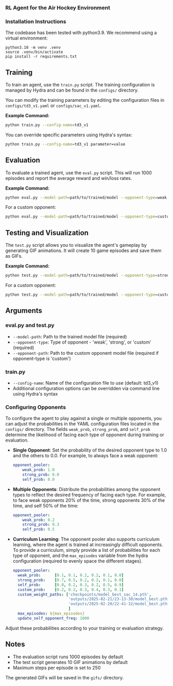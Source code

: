 ### RL Agent for the Air Hockey Environment

### Installation Instructions
The codebase has been tested with python3.9. We recommend using a virtual environment:

```
python3.10 -m venv .venv
source .venv/bin/activate
pip install -r requirements.txt
```

## Training

To train an agent, use the `train.py` script. The training configuration is managed by Hydra and can be found in the `configs/` directory.

You can modify the training parameters by editing the configuration files in `configs/td3_v1.yaml` or `configs/sac_v1.yaml`.

**Example Command:**
```bash
python train.py --config-name=td3_v1
```
You can override specific parameters using Hydra's syntax:
```bash
python train.py --config-name=td3_v1 parameter=value
```

## Evaluation

To evaluate a trained agent, use the `eval.py` script. This will run 1000 episodes and report the average reward and win/loss rates.

**Example Command:**
```bash
python eval.py --model-path=path/to/trained/model --opponent-type=weak
```
For a custom opponent:
```bash
python eval.py --model-path=path/to/trained/model --opponent-type=custom --opponent-path=path/to/custom/opponent
```

## Testing and Visualization

The `test.py` script allows you to visualize the agent's gameplay by generating GIF animations. It will create 10 game episodes and save them as GIFs.

**Example Command:**
```bash
python test.py --model-path=path/to/trained/model --opponent-type=strong
```
For a custom opponent:
```bash
python test.py --model-path=path/to/trained/model --opponent-type=custom --opponent-path=path/to/custom/opponent
```

## Arguments

### eval.py and test.py
- `--model-path`: Path to the trained model file (required)
- `--opponent-type`: Type of opponent - 'weak', 'strong', or 'custom' (required)
- `--opponent-path`: Path to the custom opponent model file (required if opponent-type is 'custom')

### train.py
- `--config-name`: Name of the configuration file to use (default: td3_v1)
- Additional configuration options can be overridden via command line using Hydra's syntax

### Configuring Opponents
To configure the agent to play against a single or multiple opponents, you can adjust the probabilities in the YAML configuration files located in the `configs/` directory. The fields `weak_prob`, `strong_prob`, and `self_prob` determine the likelihood of facing each type of opponent during training or evaluation.

- **Single Opponent**: Set the probability of the desired opponent type to 1.0 and the others to 0.0. For example, to always face a weak opponent:
  ```yaml
  opponent_pooler:
      weak_prob: 1.0
      strong_prob: 0.0
      self_prob: 0.0
  ```

- **Multiple Opponents**: Distribute the probabilities among the opponent types to reflect the desired frequency of facing each type. For example, to face weak opponents 20% of the time, strong opponents 30% of the time, and self 50% of the time:
  ```yaml
  opponent_pooler:
      weak_prob: 0.2
      strong_prob: 0.3
      self_prob: 0.5
  ```

- **Curriculum Learning**: The opponent pooler also supports curriculum learning, where the agent is trained at increasingly difficult opponents. To provide a curriculum, simply provide a list of probabilities for each type of opponent, and the `max_episodes` variable from the hydra configuration (required to evenly space the different stages).
  ```yaml
  opponent_pooler:
    weak_prob:      [0.1, 0.1, 0.2, 0.2, 0.1, 0.0]
    strong_prob:    [0.7, 0.5, 0.2, 0.2, 0.1, 0.0]
    self_prob:      [0.0, 0.2, 0.3, 0.2, 0.5, 0.9]
    custom_prob:    [0.2, 0.2, 0.3, 0.4, 0.3, 0.1]
    custom_weight_paths: ['checkpoints/model_best_sac_14.pth',                      # best sac agent        
                          'outputs/2025-02-21/23-13-30/model_best.pth',             # best strong agent
                          'outputs/2025-02-20/22-41-32/model_best.pth',             # best weak agent
                          ]
    max_episodes: ${max_episodes}
    update_self_opponent_freq: 1000
  ```

Adjust these probabilities according to your training or evaluation strategy.

## Notes
- The evaluation script runs 1000 episodes by default
- The test script generates 10 GIF animations by default
- Maximum steps per episode is set to 250

The generated GIFs will be saved in the `gifs/` directory.
